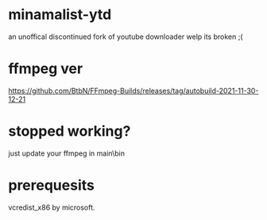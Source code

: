 # minamalist-ytd
an unoffical discontinued fork of youtube downloader 
welp its broken ;(

# ffmpeg ver
https://github.com/BtbN/FFmpeg-Builds/releases/tag/autobuild-2021-11-30-12-21

# stopped working?
just update your ffmpeg in main\bin

# prerequesits
vcredist_x86 by microsoft.
